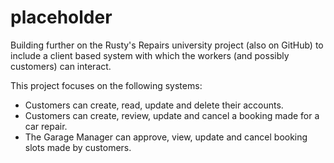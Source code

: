 # placeholder
Building further on the Rusty's Repairs university project (also on GitHub) to include a client based system with which the workers (and possibly customers) can interact. 

This project focuses on the following systems:
- Customers can create, read, update and delete their accounts.
- Customers can create, review, update and cancel a booking made for a car repair.
- The Garage Manager can approve, view, update and cancel booking slots made by customers. 

